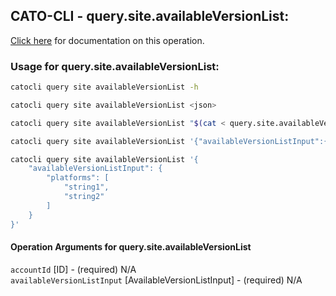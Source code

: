 
## CATO-CLI - query.site.availableVersionList:
[Click here](https://api.catonetworks.com/documentation/#query-query.site.availableVersionList) for documentation on this operation.

### Usage for query.site.availableVersionList:

```bash
catocli query site availableVersionList -h

catocli query site availableVersionList <json>

catocli query site availableVersionList "$(cat < query.site.availableVersionList.json)"

catocli query site availableVersionList '{"availableVersionListInput":{"platforms":["string1","string2"]}}'

catocli query site availableVersionList '{
    "availableVersionListInput": {
        "platforms": [
            "string1",
            "string2"
        ]
    }
}'
```

#### Operation Arguments for query.site.availableVersionList ####

`accountId` [ID] - (required) N/A    
`availableVersionListInput` [AvailableVersionListInput] - (required) N/A    
